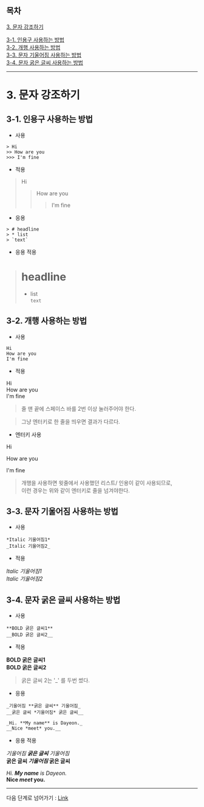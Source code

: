 ## 목차

[3. 문자 강조하기](#3-문자-강조하기)  

[3-1. 인용구 사용하는 방법](#3-1-인용구-사용하는-방법)   
[3-2. 개행 사용하는 방법](#3-2-개행-사용하는-방법)  
[3-3. 문자 기울어짐 사용하는 방법](#3-3-문자-기울어짐-사용하는-방법)  
[3-4. 문자 굵은 글씨 사용하는 방법](#3-4-문자-굵은-글씨-사용하는-방법)

---

# 3. 문자 강조하기

## 3-1. 인용구 사용하는 방법

- 사용

```
> Hi
>> How are you
>>> I'm fine
```
- 적용

> Hi
>> How are you
>>> I'm fine

- 응용
```
> # headline
> * list
> `text`
```
- 응용 적용
> # headline  
> * list  
> `text`

## 3-2. 개행 사용하는 방법

- 사용
```
Hi  
How are you  
I'm fine  
```
- 적용

Hi  
How are you  
I'm fine  

> 줄 맨 끝에 스페이스 바를 2번 이상 눌러주어야 한다.

> 그냥 엔터키로 한 줄을 띄우면 결과가 다르다.

- 엔터키 사용

Hi  

How are you  

I'm fine  

> 개행을 사용하면 윗줄에서 사용했던 리스트/ 인용이 같이 사용되므로,  
> 이런 경우는 위와 같이 엔터키로 줄을 넘겨야한다. 

## 3-3. 문자 기울어짐 사용하는 방법

- 사용
```
*Italic 기울어짐1*
_Italic 기울어짐2_
```
- 적용

*Italic 기울어짐1*  
_Italic 기울어짐2_  

## 3-4. 문자 굵은 글씨 사용하는 방법

- 사용
```
**BOLD 굵은 글씨1**
__BOLD 굵은 글씨2__
```

- 적용

**BOLD 굵은 글씨1**  
__BOLD 굵은 글씨2__

> 굵은 글씨 2는 '_' 를 두번 썼다.

- 응용
```
_기울어짐 **굵은 글씨** 기울어짐_
__굵은 글씨 *기울어짐* 굵은 글씨__

_Hi. **My name** is Dayeon._
__Nice *meet* you.__
```
- 응용 적용

_기울어짐 **굵은 글씨** 기울어짐_  
__굵은 글씨 *기울어짐* 굵은 글씨__  

_Hi. **My name** is Dayeon._  
__Nice *meet* you.__  

---

다음 단계로 넘어가기 : [Link](https://github.com/It-dayeon/markdown/blob/master/4_link.md)
